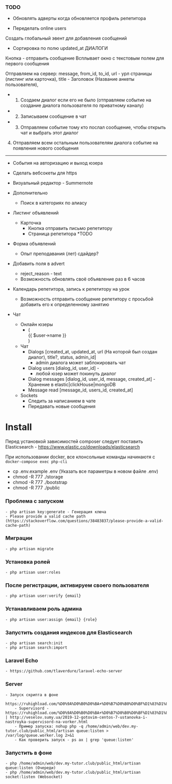 ### TODO

- Обновлять адверты когда обновляется профиль репетитора

- Переделать online users

Создать глобальный эвент для добавления сообщений

- Сортировка по полю updated_at ДИАЛОГИ

Кнопка - отправить сообщение
Всплывает окно с текстовым полем для первого сообщения

Отправляем на сервер: 
    message, 
    from_id, 
    to_id, 
    url - урл страницы (листинг или карточка), 
    title - Заголовок (Название анкеты пользователя),
    
+ 1) Создаем диалог если его не было (отправляем событие на создание диалога пользователя по приватному каналу)
+ 2) Записываем сообщение в чат
+ 3) Отправляем событие тому кто послал сообщение, чтобы открыть чат и выбрать этот диалог
4) Отправляем всем остальным пользователям диалога событие на появления нового сообщения

-------------------------------------------------------

- События на авторизацию и выход юзера

- Сделать вебсокеты для https

- Визуальный редактор - Summernote

- Дополнительно
    - Поиск в категориях по алиасу

- Листинг объявлений
    - Карточка
        - Кнопка отправить письмо репетитору
        - Страница репетитора *TODO

- Форма объявлений
    - Опыт преподавания (лет) сдайдер?

- Добавить поля в advert
    - reject_reason - text
    - Возможность обновлять своё объявление раз в 6 часов
    
- Календарь репетитора, запись к репетитору на урок
    - Возможность отправить сообщение репетитору 
    с просьбой добавить его к определенному занятию
    
- Чат
    - Онлайн юзеры
        - (<div class="user-test {{ $user->isOnline() ? 'active' : '' }}" user-id="{{ $user->id }}" user-active-date="{{ (strtotime($user->active_at) ?? 0) * 1000 }}">
               {{ $user->name }}
           </div>)
    - Чат
        - Dialogs [created_at, updated_at, url (На которой был создан диалог), title?, status, admin_id]
            - admin диалога может заблокировать чат
        - Dialog users [dialog_id, user_id] -
            - любой юзер может покинуть диалог
        - Dialog messages [dialog_id, user_id, message, created_at] - Хранение в elastic|clickHouse|mongoDB
        - Message read [message_id, users_id, created_at]
    - Sockets
        - Следить за написанием в чате
        - Передавать новые сообщения
    
# Install

Перед установкой зависимостей composer следует поставить Elasticsearch - https://www.elastic.co/downloads/elasticsearch

При использовании docker, все клонсольные команды начинаютя с `docker-compose exec php-cli`

- cp .env.example .env (Указать все параметры в новом файле .env)
- chmod -R 777 ./storage
- chmod -R 777 ./bootstrap
- chmod -R 777 ./public

### Проблема с запуском
    - php artisan key:generate - Генерация ключа
    - Please provide a valid cache path (https://stackoverflow.com/questions/38483837/please-provide-a-valid-cache-path)
    
### Миграции
    - php artisan migrate

### Установка ролей
    - php artisan user:roles
    
### После регистрации, активируем своего пользователя
    - php artisan user:verify {email}
    
### Устанавливаем роль админа
    - php artisan user:assign {email} {role}
    
### Запустить создания индексов для Elasticsearch
    - php artisan search:init
    - php artisan search:import
    
### Laravel Echo
    - https://github.com/tlaverdure/laravel-echo-server
    
### Server 
    - Запуск скрипта в фоне
        - https://ruhighload.com/%D0%9A%D0%B0%D0%BA+%D0%B7%D0%B0%D0%BF%D1%83%D1%81%D1%82%D0%B8%D1%82%D1%8C+%D1%81%D0%BA%D1%80%D0%B8%D0%BF%D1%82+%D0%B2+%D1%84%D0%BE%D0%BD%D0%BE%D0%B2%D0%BE%D0%BC+%D1%80%D0%B5%D0%B6%D0%B8%D0%BC%D0%B5%3f
        - Supervisord - https://ruhighload.com/%D0%9A%D0%B0%D0%BA+%D0%B7%D0%B0%D0%BF%D1%83%D1%81%D1%82%D0%B8%D1%82%D1%8C+php+worker%3f | http://veselov.sumy.ua/2019-12-gotovim-centos-7-ustanovka-i-nastroyka-supervisord-na-vorker.html
        - Пример запуска: nohup php -q /home/admin/web/dev.my-tutor.club/public_html/artisan queue:listen > /var/log/queue.worker.log 2>&1
        - Как проверить запуск - ps ax | grep 'queue:listen'
        
### Запустить в фоне
    - php /home/admin/web/dev.my-tutor.club/public_html/artisan queue:listen (Очереди)
    - php /home/admin/web/dev.my-tutor.club/public_html/artisan socket:listen (Websocket)
